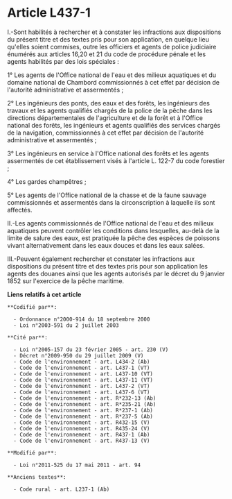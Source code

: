 # Article L437-1

I.-Sont habilités à rechercher et à constater les infractions aux dispositions du présent titre et des textes pris pour son
application, en quelque lieu qu'elles soient commises, outre les officiers et agents de police judiciaire énumérés aux
articles 16,20 et 21 du code de procédure pénale et les agents habilités par des lois spéciales : 

1° Les agents de l'Office national de l'eau et des milieux aquatiques et du domaine national de Chambord commissionnés à cet
effet par décision de l'autorité administrative et assermentés ; 

2° Les ingénieurs des ponts, des eaux et des forêts, les ingénieurs des travaux et les agents qualifiés chargés de la police
de la pêche dans les directions départementales de l'agriculture et de la forêt et à l'Office national des forêts, les
ingénieurs et agents qualifiés des services chargés de la navigation, commissionnés à cet effet par décision de l'autorité
administrative et assermentés ; 

3° Les ingénieurs en service à l'Office national des forêts et les agents assermentés de cet établissement visés à l'article
L. 122-7 du code forestier ; 

4° Les gardes champêtres ; 

5° Les agents de l'Office national de la chasse et de la faune sauvage commissionnés et assermentés dans la circonscription à
laquelle ils sont affectés. 

II.-Les agents commissionnés de l'Office national de l'eau et des milieux aquatiques peuvent contrôler les conditions dans
lesquelles, au-delà de la limite de salure des eaux, est pratiquée la pêche des espèces de poissons vivant alternativement
dans les eaux douces et dans les eaux salées. 

III.-Peuvent également rechercher et constater les infractions aux dispositions du présent titre et des textes pris pour son
application les agents des douanes ainsi que les agents autorisés par le décret du 9 janvier 1852 sur l'exercice de la pêche
maritime.

**Liens relatifs à cet article**

	**Codifié par**:

	  - Ordonnance n°2000-914 du 18 septembre 2000
	  - Loi n°2003-591 du 2 juillet 2003

	**Cité par**:

	  - Loi n°2005-157 du 23 février 2005 - art. 230 (V)
	  - Décret n°2009-950 du 29 juillet 2009 (V)
	  - Code de l'environnement - art. L434-2 (Ab)
	  - Code de l'environnement - art. L437-1 (VT)
	  - Code de l'environnement - art. L437-10 (VT)
	  - Code de l'environnement - art. L437-11 (VT)
	  - Code de l'environnement - art. L437-2 (VT)
	  - Code de l'environnement - art. L437-6 (VT)
	  - Code de l'environnement - art. R*232-13 (Ab)
	  - Code de l'environnement - art. R*235-21 (Ab)
	  - Code de l'environnement - art. R*237-1 (Ab)
	  - Code de l'environnement - art. R*237-5 (Ab)
	  - Code de l'environnement - art. R432-15 (V)
	  - Code de l'environnement - art. R435-24 (V)
	  - Code de l'environnement - art. R437-1 (Ab)
	  - Code de l'environnement - art. R437-13 (V)

	**Modifié par**:

	  - Loi n°2011-525 du 17 mai 2011 - art. 94

	**Anciens textes**:

	  - Code rural - art. L237-1 (Ab)
